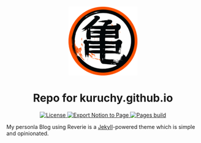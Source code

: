 <p align="center">
  <img src="images/logo.png" width="180">
</p>
<h1 align="center">Repo for kuruchy.github.io</h1>

<p align="center">
  <a href="https://opensource.org/licenses/Apache-2.0">
    <img alt="License" src="https://img.shields.io/badge/License-Apache%202.0-blue.svg"/>
  </a>
  <a href="https://github.com/Kuruchy/kuruchy.github.io/actions/workflows/deploy.yml">
    <img alt="Export Notion to Page" src="https://github.com/Kuruchy/kuruchy.github.io/actions/workflows/deploy.yml/badge.svg"/>
  </a>
  <a href="https://github.com/Kuruchy/kuruchy.github.io/actions/workflows/pages/pages-build-deployment">
    <img alt="Pages build" src="https://github.com/Kuruchy/kuruchy.github.io/actions/workflows/pages/pages-build-deployment/badge.svg"/>
  </a>


My personla Blog using Reverie is a [Jekyll](https://jekyllrb.com/)-powered theme which is simple and opinionated.
